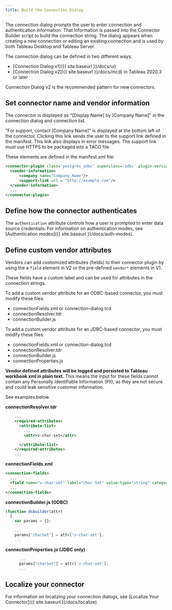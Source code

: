 ```yaml
---
title: Build the Connection Dialog
---
```


The connection dialog prompts the user to enter connection and authentication information. That information is passed into the Connector Builder script to build the connection string. The dialog appears when creating a new connection or editing an existing connection and is used by both Tableau Desktop and Tableau Server.

The connection dialog can be defined in two different ways:
- [Connection Dialog v1]({{ site.baseurl }}/docs/ui) 
- [Connection Dialog v2]({{ site.baseurl }}/docs/mcd) in Tableau 2020.3 or later 

Connection Dialog v2 is the recommended pattern for new connectors.

## Set connector name and vendor information

The connector is displayed as "[Display Name] by [Company Name]" in the connection dialog and connection list.

"For support, contact [Company Name]" is displayed at the bottom left of the connector. Clicking this link sends the user to the support link defined in the manifest. This link also displays in error messages. The support link must use HTTPS to be packaged into a TACO file.

These elements are defined in the manifest.xml file:
```xml
<connector-plugin class='postgres_odbc' superclass='odbc' plugin-version='0.0.0' name='PostgreSQL ODBC' version='20.1'>
  <vendor-information>
      <company name="Company Name"/>
      <support-link url = "http://example.com"/>
  </vendor-information>
  ...
</connector-plugin>
```

## Define how the connector authenticates 

The ```authentication``` attribute controls how a user is prompted to enter data source credentials. For information on authentication modes, see [Authentication modes]({{ site.baseurl }}/docs/auth-modes).

## Define custom vendor attributes

Vendors can add customized attributes (fields) to their connector plugin by using the a ```field``` element in V2 or the pre-defined ```vendor*``` elements in V1.

These fields have a custom label and can be used for attributes in the connection strings.

To add a custom vendor attribute for an ODBC-based connector, you must modify these files:
- connectionFields.xml or connection-dialog.tcd
- connectionResolver.tdr
- connectionBuilder.js

To add a custom vendor attribute for an JDBC-based connector, you must modify these files:
- connectionFields.xml or connection-dialog.tcd
- connectionResolver.tdr
- connectionBuilder.js
- connectionProperties.js

**Vendor defined attributes will be logged and persisted to Tableau workbook xml in plain text.** This means the input for these fields cannot contain any Personally Identifiable Information (PII), as they are not secure and could leak sensitive customer information.

See examples below.

__connectionResolver.tdr__

```xml
    ...
    <required-attributes>
      <attribute-list>
        ...
        <attr>v-char-set</attr>

      </attribute-list>
    </required-attributes>
    ...
```

__connectionFields.xml__

```xml
<connection-fields>
  ...
  <field name="v-char-set" label="Char Set" value-type="string" category="general" default-value="" />
  ...
</connection-fields>
```

__connectionBuilder.js (ODBC)__
```js
(function dsbuilder(attr)
  {
    var params = {};

    ...
    params["charSet"] = attr['v-char-set'];
    ...

```

__connectionProperties.js (JDBC only)__
```js
      ...
      params["charSet"] = attr['v-char-set'];
      ...

```

## Localize your connector

For information on localizing your connection dialogs, see [Localize Your Connector]({{ site.baseurl }}/docs/localize).
